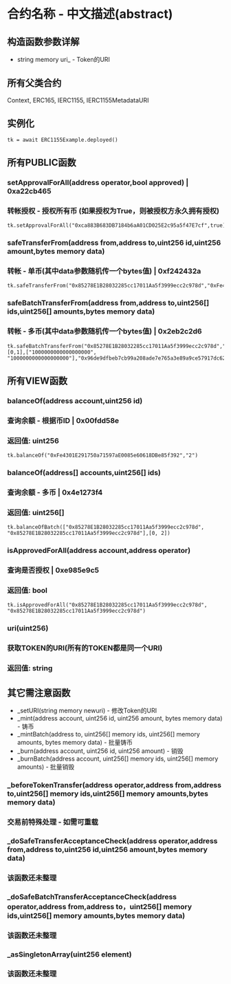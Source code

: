 # 合约名称 - 中文描述(abstract)
## 构造函数参数详解
* string memory uri_ - Token的URI

## 所有父类合约
Context, ERC165, IERC1155, IERC1155MetadataURI

## 实例化

    tk = await ERC1155Example.deployed()

## 所有PUBLIC函数
### setApprovalForAll(address operator,bool approved) | 0xa22cb465
### 转帐授权 - 授权所有币 (如果授权为True，则被授权方永久拥有授权)

    tk.setApprovalForAll("0xca883B683DB7184b6aA01CD025E2c95a5f47E7cf",true)

### safeTransferFrom(address from,address to,uint256 id,uint256 amount,bytes memory data)
### 转帐 - 单币(其中data参数随机传一个bytes值) | 0xf242432a

    tk.safeTransferFrom("0x85278E1B28032285cc17011Aa5f3999ecc2c978d","0xFe4301E291750a71597aE0085e60618DBe85f392","2","1","0x96de9dfbeb7cb99a208ade7e765a3e89a9ce57917dc6249a2845e0fd2a782cee")

### safeBatchTransferFrom(address from,address to,uint256[] ids,uint256[] amounts,bytes memory data)
### 转帐 - 多币(其中data参数随机传一个bytes值) | 0x2eb2c2d6

    tk.safeBatchTransferFrom("0x85278E1B28032285cc17011Aa5f3999ecc2c978d","0xFe4301E291750a71597aE0085e60618DBe85f392",[0,1],["1000000000000000000", "1000000000000000000"],"0x96de9dfbeb7cb99a208ade7e765a3e89a9ce57917dc6249a2845e0fd2a782cee")
    
## 所有VIEW函数
### balanceOf(address account,uint256 id)
### 查询余额 - 根据币ID | 0x00fdd58e
### 返回值: uint256

    tk.balanceOf("0xFe4301E291750a71597aE0085e60618DBe85f392","2")

### balanceOf(address[] accounts,uint256[] ids)
### 查询余额 - 多币 | 0x4e1273f4
### 返回值: uint256[]

    tk.balanceOfBatch(["0x85278E1B28032285cc17011Aa5f3999ecc2c978d", "0x85278E1B28032285cc17011Aa5f3999ecc2c978d"],[0, 2])

### isApprovedForAll(address account,address operator)
### 查询是否授权 | 0xe985e9c5
### 返回值: bool

    tk.isApprovedForAll("0x85278E1B28032285cc17011Aa5f3999ecc2c978d", "0x85278E1B28032285cc17011Aa5f3999ecc2c978d")

### uri(uint256)
### 获取TOKEN的URI(所有的TOKEN都是同一个URI)
### 返回值: string

## 其它需注意函数
* _setURI(string memory newuri) - 修改Token的URI
* _mint(address account, uint256 id, uint256 amount, bytes memory data) - 铸币
* _mintBatch(address to, uint256[] memory ids, uint256[] memory amounts, bytes memory data) - 批量铸币
* _burn(address account, uint256 id, uint256 amount) - 销毁
* _burnBatch(address account, uint256[] memory ids, uint256[] memory amounts) - 批量销毁

### _beforeTokenTransfer(address operator,address from,address to,uint256[] memory ids,uint256[] memory amounts,bytes memory data)
### 交易前特殊处理 - 如需可重载

### _doSafeTransferAcceptanceCheck(address operator,address from,address to,uint256 id,uint256 amount,bytes memory data)
### 该函数还未整理

### _doSafeBatchTransferAcceptanceCheck(address operator,address from,address to，uint256[] memory ids,uint256[] memory amounts,bytes memory data)
### 该函数还未整理

### _asSingletonArray(uint256 element)
### 该函数还未整理